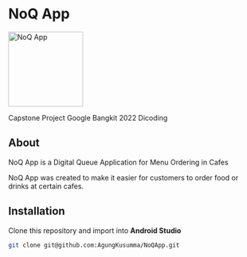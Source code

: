 # NoQ App
<picture>
  <img alt="NoQ App" width="150" src="https://user-images.githubusercontent.com/89208503/172658036-7353e8c2-5dc7-43e7-8b5d-07f955730d3d.png">
</picture>

Capstone Project Google Bangkit 2022 Dicoding

## About

NoQ App is a Digital Queue Application for Menu Ordering in Cafes

NoQ App was created to make it easier for customers to order food or drinks at certain cafes.

## Installation
Clone this repository and import into **Android Studio**
```bash
git clone git@github.com:AgungKusumma/NoQApp.git
```
